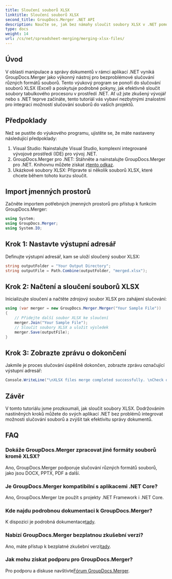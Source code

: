 ```yaml
---
title: Sloučení souborů XLSX
linktitle: Sloučení souborů XLSX
second_title: GroupDocs.Merger .NET API
description: Naučte se, jak bez námahy sloučit soubory XLSX v .NET pomocí GroupDocs.Merger. Postupujte podle tohoto podrobného návodu pro bezproblémovou správu dokumentů.
type: docs
weight: 14
url: /cs/net/spreadsheet-merging/merging-xlsx-files/
---
```

## Úvod
V oblasti manipulace a správy dokumentů v rámci aplikací .NET vyniká GroupDocs.Merger jako výkonný nástroj pro bezproblémové slučování různých formátů souborů. Tento výukový program se ponoří do slučování souborů XLSX (Excel) a poskytuje podrobné pokyny, jak efektivně sloučit soubory tabulkového procesoru v prostředí .NET. Ať už jste zkušený vývojář nebo s .NET teprve začínáte, tento tutoriál vás vybaví nezbytnými znalostmi pro integraci možností slučování souborů do vašich projektů.
## Předpoklady
Než se pustíte do výukového programu, ujistěte se, že máte nastaveny následující předpoklady:
1. Visual Studio: Nainstalujte Visual Studio, komplexní integrované vývojové prostředí (IDE) pro vývoj .NET.
2. GroupDocs.Merger pro .NET: Stáhněte a nainstalujte GroupDocs.Merger pro .NET. Knihovnu můžete získat z[tento odkaz](https://releases.groupdocs.com/merger/net/).
3. Ukázkové soubory XLSX: Připravte si několik souborů XLSX, které chcete během tohoto kurzu sloučit.

## Import jmenných prostorů
Začněte importem potřebných jmenných prostorů pro přístup k funkcím GroupDocs.Merger:
```csharp
using System; 
using GroupDocs.Merger;
using System.IO;
```
## Krok 1: Nastavte výstupní adresář
Definujte výstupní adresář, kam se uloží sloučený soubor XLSX:
```csharp
string outputFolder = "Your Output Directory";
string outputFile = Path.Combine(outputFolder, "merged.xlsx");
```
## Krok 2: Načtení a sloučení souborů XLSX
Inicializujte sloučení a načtěte zdrojový soubor XLSX pro zahájení slučování:
```csharp
using (var merger = new GroupDocs.Merger.Merger("Your Sample File"))
{
    // Přidejte další soubor XLSX ke sloučení
    merger.Join("Your Sample File");
    // Sloučit soubory XLSX a uložit výsledek
    merger.Save(outputFile);
}
```
## Krok 3: Zobrazte zprávu o dokončení
Jakmile je proces slučování úspěšně dokončen, zobrazte zprávu označující výstupní adresář:
```csharp
Console.WriteLine("\nXLSX files merge completed successfully. \nCheck output in {0}", outputFolder);
```

## Závěr
V tomto tutoriálu jsme prozkoumali, jak sloučit soubory XLSX. Dodržováním nastíněných kroků můžete do svých aplikací .NET bez problémů integrovat možnosti slučování souborů a zvýšit tak efektivitu správy dokumentů.

## FAQ
### Dokáže GroupDocs.Merger zpracovat jiné formáty souborů kromě XLSX?
Ano, GroupDocs.Merger podporuje slučování různých formátů souborů, jako jsou DOCX, PPTX, PDF a další.
### Je GroupDocs.Merger kompatibilní s aplikacemi .NET Core?
Ano, GroupDocs.Merger lze použít s projekty .NET Framework i .NET Core.
### Kde najdu podrobnou dokumentaci k GroupDocs.Merger?
 K dispozici je podrobná dokumentace[tady](https://reference.groupdocs.com/merger/net/).
### Nabízí GroupDocs.Merger bezplatnou zkušební verzi?
 Ano, máte přístup k bezplatné zkušební verzi[tady](https://releases.groupdocs.com/).
### Jak mohu získat podporu pro GroupDocs.Merger?
 Pro podporu a diskuse navštivte[Fórum GroupDocs.Merger](https://forum.groupdocs.com/c/merger/32).